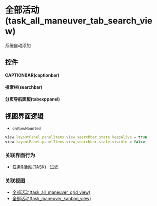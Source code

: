 # 全部活动(task_all_maneuver_tab_search_view)  <!-- {docsify-ignore-all} -->


系统自动添加



## 控件
#### CAPTIONBAR(captionbar)
#### 搜索栏(searchbar)
#### 分页导航面板(tabexppanel)

## 视图界面逻辑
* `onViewMounted`
```javascript
view.layoutPanel.panelItems.view_searchbar.state.keepAlive = true
view.layoutPanel.panelItems.view_searchbar.state.visible = false
```


### 关联界面行为
  * [任务&活动(TASK)](module/crm/task) : [过滤](module/crm/task#界面行为)

### 关联视图
  * [全部活动(task_all_maneuver_grid_view)](app/view/task_all_maneuver_grid_view)
  * [全部活动(task_maneuver_kanban_view)](app/view/task_maneuver_kanban_view)

<script>
 const { createApp } = Vue
  createApp({
    data() {
      return {

      }
    }
  }).use(ElementPlus).mount('#app')
</script>